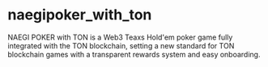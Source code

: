 # naegipoker_with_ton
NAEGI POKER  with TON is a Web3 Teaxs Hold'em poker game fully integrated with the TON blockchain, setting a new standard for TON blockchain games with a transparent rewards system and easy onboarding.
